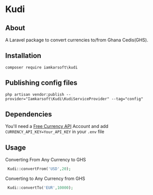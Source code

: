# Kudi

## About
A Laravel package to convert currencies to/from Ghana Cedis(GHS).


## Installation

`composer require iamkarsoft\kudi`

## Publishing config files

`php artisan vendor:publish --provider="Iamkarsoft\Kudi\KudiServiceProvider" --tag="config"`


## Dependencies 

You'll need a [Free Currency API](https://freecurrencyapi.net/) Account and add `CURRENCY_API_KEY=Your_API_KEY` in your  `.env` file 


## Usage


Converting From Any Currency to GHS
```php 
 Kudi::convertFrom('USD',20); 
```
  
Converting to Any Currency from GHS
```php 
 Kudi::convertTo('EUR',10000);
```









	